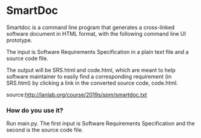 # SmartDoc

Smartdoc is a command line program that generates a cross-linked software
document in HTML format, with the following command line UI prototype.

The input is Software Requirements Specification in a plain text file and a source code file.

The output will be SRS.html and code.html, which are meant to help
software maintainer to easily find a corresponding requirement (in
SRS.html) by clicking a link in the converted source code, code.html.

source:http://lanlab.org/course/2019s/spm/smartdoc.txt

### How do you use it?

Run main.py.
The first input is Software Requirements Specification and the second is the source code file.

